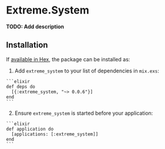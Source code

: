 # Extreme.System

**TODO: Add description**

## Installation

If [available in Hex](https://hex.pm/docs/publish), the package can be installed as:

  1. Add `extreme_system` to your list of dependencies in `mix.exs`:

    ```elixir
    def deps do
      [{:extreme_system, "~> 0.0.6"}]
    end
    ```

  2. Ensure `extreme_system` is started before your application:

    ```elixir
    def application do
      [applications: [:extreme_system]]
    end
    ```

